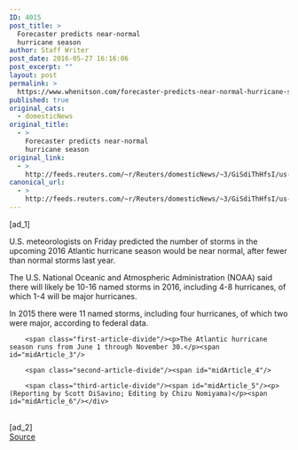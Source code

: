 ```yaml
---
ID: 4015
post_title: >
  Forecaster predicts near-normal
  hurricane season
author: Staff Writer
post_date: 2016-05-27 16:16:06
post_excerpt: ""
layout: post
permalink: >
  https://www.whenitson.com/forecaster-predicts-near-normal-hurricane-season/
published: true
original_cats:
  - domesticNews
original_title:
  - >
    Forecaster predicts near-normal
    hurricane season
original_link:
  - >
    http://feeds.reuters.com/~r/Reuters/domesticNews/~3/GiSdiThHfsI/us-storm-forecasts-idUSKCN0YI1Y2
canonical_url:
  - >
    http://feeds.reuters.com/~r/Reuters/domesticNews/~3/GiSdiThHfsI/us-storm-forecasts-idUSKCN0YI1Y2
---
```

 [ad_1]
<br><div id="articleText">
<span id="midArticle_start"/>

<span class="focusParagraph" readability="4"><p><span class="articleLocatio&lt;/span&gt;n">U.S. meteorologists on Friday predicted the number of storms in the upcoming 2016 Atlantic hurricane season would be near normal, after fewer than normal storms last year.</span></p></span><span id="midArticle_0"/><p>The U.S. National Oceanic and Atmospheric Administration (NOAA) said there will likely be 10-16 named storms in 2016, including 4-8 hurricanes, of which 1-4 will be major hurricanes.</p><span id="midArticle_1"/><p>In 2015 there were 11 named storms, including four hurricanes, of which two were major, according to federal data.</p><span id="midArticle_2"/>
        
        <span class="first-article-divide"/><p>The Atlantic hurricane season runs from June 1 through November 30.</p><span id="midArticle_3"/>
        
        <span class="second-article-divide"/><span id="midArticle_4"/>
        
        <span class="third-article-divide"/><span id="midArticle_5"/><p> (Reporting by Scott DiSavino; Editing by Chizu Nomiyama)</p><span id="midArticle_6"/></div>
<br>[ad_2]
<br><a href="http://feeds.reuters.com/~r/Reuters/domesticNews/~3/GiSdiThHfsI/us-storm-forecasts-idUSKCN0YI1Y2">Source </a>